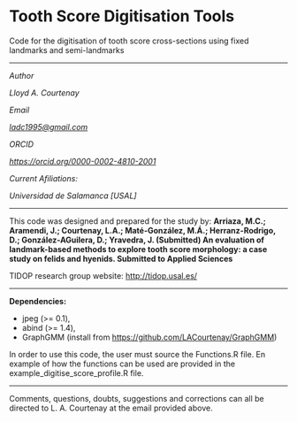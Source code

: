 # Tooth Score Digitisation Tools
Code for the digitisation of tooth score cross-sections using fixed landmarks and semi-landmarks
    
-----------------------------------------------------------------------------------------------------------------

<i>
Author

Lloyd A. Courtenay

Email

ladc1995@gmail.com

ORCID

https://orcid.org/0000-0002-4810-2001

Current Afiliations:

Universidad de Salamanca [USAL]

</i>

---------------------------------------------------------------------------------------------------

This code was designed and prepared for the study by:
<b> Arriaza, M.C.; Aramendi, J.; Courtenay, L.A.; Maté-González, M.Á.; Herranz-Rodrigo, D.; González-AGuilera, D.; Yravedra, J. (Submitted)
An evaluation of landmark-based methods to explore tooth score morphology: a case study on felids and hyenids. Submitted to
Applied Sciences </b>

TIDOP research group website: http://tidop.usal.es/

---------------------------------------------------------------------------------------------------
  
<b>Dependencies: </b>

* jpeg (>= 0.1),
* abind (>= 1.4),
* GraphGMM (install from https://github.com/LACourtenay/GraphGMM)


In order to use this code, the user must source the Functions.R file. En example of how the functions can be used are provided in the
example_digitise_score_profile.R file.

---------------------------------------------------------------------------------------------------

Comments, questions, doubts, suggestions and corrections can all be directed to L. A. Courtenay at the email provided above.
